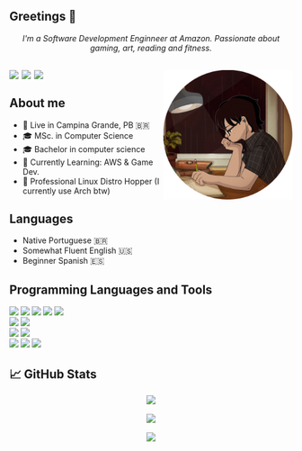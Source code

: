 ## Greetings 👋

<p align="center">
<em>I'm a Software Development Enginneer at Amazon. Passionate about gaming, art, reading and fitness.</em>
</p>


</br>

<div align="right">
<a href="https://linkedin.com/in/jslucassf" target="blank"><img align="left" src="https://cdn.jsdelivr.net/npm/simple-icons@3.0.1/icons/linkedin.svg" width="22px" /></a>
<a href="https://instagram.com/jslucassilva" target="blank"><img align="left" src="https://cdn.jsdelivr.net/npm/simple-icons@3.0.1/icons/instagram.svg"  width="22px" /></a>
<a href="https://steamcommunity.com/id/jslucassf" target="blank"><img align="left" src="https://cdn.jsdelivr.net/npm/simple-icons@3.0.1/icons/steam.svg" width="22px" /></a>
</div>

<img align='right' src="./lofi-avatar.png" width="230">

</br>

## About me
- 📌 Live in Campina Grande, PB 🇧🇷
- 🎓 MSc. in Computer Science
- 🎓 Bachelor in computer science
- 📖 Currently Learning: AWS & Game Dev.
- 🐧 Professional Linux Distro Hopper (I currently use Arch btw)

## Languages
- Native Portuguese 🇧🇷
- Somewhat Fluent English 🇺🇸
- Beginner Spanish 🇪🇸

## Programming Languages and Tools
<img src="https://img.shields.io/badge/javascript%20-%2324282E.svg?&style=for-the-badge&logo=javascript&logoColor=%23EDF500"></img>
<img src="https://img.shields.io/badge/java%20-%2324282E.svg?&style=for-the-badge&logo=java&logoColor=%23FF1919"></img>
<img src="https://img.shields.io/badge/python%20-%2324282E.svg?&style=for-the-badge&logo=python&logoColor=FFEB3B"></img>
<img src="https://img.shields.io/badge/c%20-%2324282E.svg?&style=for-the-badge&logo=c&logoColor=CFD8DC"></img>
<img src="https://img.shields.io/badge/r%20-%2324282E.svg?&style=for-the-badge&logo=r&logoColor=%2310A3DB"></img>
</br>
<img src="https://img.shields.io/badge/react%20-%2324282E.svg?&style=for-the-badge&logo=react&logoColor=%235ED5FF"></img>
<img src="https://img.shields.io/badge/postgresql%20-%2324282E.svg?&style=for-the-badge&logo=postgresql&logoColor=%2310A3DB"></img>
</br>
<img src="https://img.shields.io/badge/arch%20linux%20-%2324282E.svg?&style=for-the-badge&logo=arch-linux&logoColor=%2310A3DB"></img>
<img src="https://img.shields.io/badge/windows%20-%2324282E.svg?&style=for-the-badge&logo=windows&logoColor=%2310A3DB"></img>
</br>
<img src="https://img.shields.io/badge/git%20-%2324282E.svg?&style=for-the-badge&logo=git&logoColor=f44336"></img>
<img src="https://img.shields.io/badge/github%20-%2324282E.svg?&style=for-the-badge&logo=github&logoColor=F5F5F5"></img>
<img src="https://img.shields.io/badge/latex%20-%2324282E.svg?&style=for-the-badge&logo=latex&logoColor=A5D6A7"></img>

## 📈 GitHub Stats

<p align="center"> <img src="https://github-readme-stats.vercel.app/api?username=jslucassf&show_icons=true&theme=dark" />
<p align="center"> <img src="https://github-readme-stats.vercel.app/api/top-langs/?username=jslucassf&theme=dark" />
<p align="center"> <img src="https://komarev.com/ghpvc/?username=jslucassf&label=Profile%20views&color=0e75b6&style=flat" /> </p>
